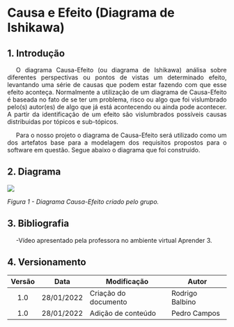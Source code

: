 # Causa e Efeito (Diagrama de Ishikawa)

## 1. Introdução

<p style="text-indent: 20px; text-align: justify">
O diagrama Causa-Efeito (ou diagrama de Ishikawa) análisa sobre diferentes perspectivas ou pontos de vistas um determinado efeito, levantando uma série de causas que podem estar fazendo com que esse efeito aconteça. Normalmente a utilização de um diagrama de Causa-Efeito é baseada no fato de se ter um problema, risco ou algo que foi vislumbrado pelo(s) autor(es) de algo que já está acontecendo ou ainda pode acontecer. A partir da identificação de um efeito são vislumbrados possíveis causas distribuidas por tópicos e sub-tópicos.
</p>

<p style="text-indent: 20px; text-align: justify">
Para o nosso projeto o diagrama de Causa-Efeito será utilizado como um dos artefatos base para a modelagem dos requisitos propostos para o software em questão. Segue abaixo o diagrama que foi construído.
</p>

## 2. Diagrama

<img src='../../../images/CausaEfeito.png' width=auto height=auto>

*Figura 1 -  Diagrama Causa-Efeito criado pelo grupo.*

## 3. Bibliografia

<p style="text-indent: 20px; text-align: justify">
-Vídeo apresentado pela professora no ambiente virtual Aprender 3.
</p>

## 4. Versionamento

| Versão | Data       | Modificação          | Autor           |
| :----: | ---------- | -------------------- | --------------- |
|  1.0   | 28/01/2022 | Criação do documento | Rodrigo Balbino |
|  1.0	 | 28/01/2022 | Adição de conteúdo   | Pedro Campos    |
